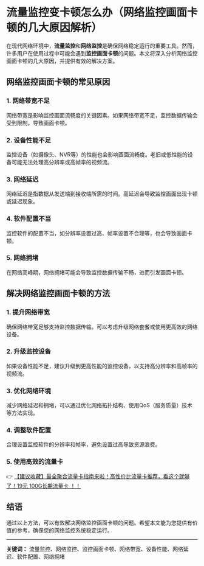 # 流量监控变卡顿怎么办（网络监控画面卡顿的几大原因解析）

在现代网络环境中，**流量监控**和**网络监控**是确保网络稳定运行的重要工具。然而，许多用户在使用过程中可能会遇到**监控画面卡顿**的问题。本文将深入分析网络监控画面卡顿的几大原因，并提供有效的解决方案。

## 网络监控画面卡顿的常见原因

### 1. 网络带宽不足
网络带宽是影响监控画面流畅度的关键因素。如果网络带宽不足，监控数据传输会受到限制，导致画面卡顿。

### 2. 设备性能不足
监控设备（如摄像头、NVR等）的性能也会影响画面流畅度。老旧或低性能的设备可能无法处理高分辨率或高帧率的视频流。

### 3. 网络延迟
网络延迟是指数据从发送端到接收端所需的时间。高延迟会导致监控画面出现卡顿或延迟现象。

### 4. 软件配置不当
监控软件的配置不当，如分辨率设置过高、帧率设置不合理等，也会导致画面卡顿。

### 5. 网络拥堵
在网络高峰期，网络拥堵可能会导致监控数据传输不畅，进而引发画面卡顿。

## 解决网络监控画面卡顿的方法

### 1. 提升网络带宽
确保网络带宽足够支持监控数据传输。可以考虑升级网络套餐或使用更高效的网络设备。

### 2. 升级监控设备
如果设备性能不足，建议升级到更高性能的监控设备，以支持高分辨率和高帧率的视频流。

### 3. 优化网络环境
减少网络延迟和拥堵，可以通过优化网络拓扑结构、使用QoS（服务质量）技术等方法实现。

### 4. 调整软件配置
合理设置监控软件的分辨率和帧率，避免设置过高导致资源浪费。

### 5. 使用高效的流量卡
👉 [【建议收藏】最全聚合流量卡指南来啦！高性价比流量卡推荐，看这个就够了！19元 100G长期流量卡 ！！](https://bit.ly/Liuliangka)

## 结语

通过以上方法，可以有效解决网络监控画面卡顿的问题。希望本文能为您提供有价值的参考，确保您的网络监控系统稳定运行。

---

**关键词：** 流量监控、网络监控、监控画面卡顿、网络带宽、设备性能、网络延迟、软件配置、网络拥堵